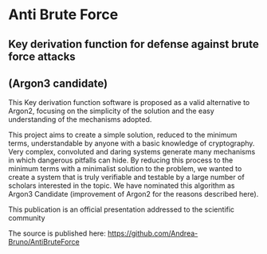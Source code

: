 # Anti Brute Force
## Key derivation function for defense against brute force attacks
## (Argon3 candidate)

This Key derivation function software is proposed as a valid alternative to Argon2, focusing on the simplicity of the solution and the easy understanding of the mechanisms adopted.

This project aims to create a simple solution, reduced to the minimum terms, understandable by anyone with a basic knowledge of cryptography.
Very complex, convoluted and daring systems generate many mechanisms in which dangerous pitfalls can hide. By reducing this process to the minimum terms with a minimalist solution to the problem, we wanted to create a system that is truly verifiable and testable by a large number of scholars interested in the topic. We have nominated this algorithm as Argon3 Candidate (improvement of Argon2 for the reasons described here).

This publication is an official presentation addressed to the scientific community

The source is published here: https://github.com/Andrea-Bruno/AntiBruteForce